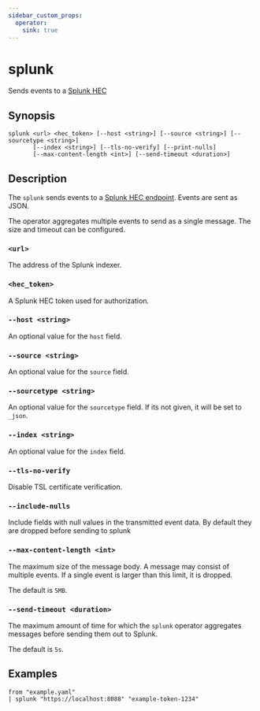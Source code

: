 ```yaml
---
sidebar_custom_props:
  operator:
    sink: true
---
```


# splunk

Sends events to a [Splunk HEC](https://docs.splunk.com/Documentation/Splunk/9.3.1/Data/UsetheHTTPEventCollector)

## Synopsis

```
splunk <url> <hec_token> [--host <string>] [--source <string>] [--sourcetype <string>]
       [--index <string>] [--tls-no-verify] [--print-nulls]
       [--max-content-length <int>] [--send-timeout <duration>]
```

## Description

The `splunk` sends events to a [Splunk HEC endpoint](https://docs.splunk.com/Documentation/Splunk/9.3.1/Data/UsetheHTTPEventCollector).
Events are sent as JSON.

The operator aggregates multiple events to send as a single message. The size
and timeout can be configured.

### `<url>`

The address of the Splunk indexer.

### `<hec_token>`

A Splunk HEC token used for authorization.

### `--host <string>`

An optional value for the `host` field.

### `--source <string>`

An optional value for the `source` field.

### `--sourcetype <string>`

An optional value for the `sourcetype` field. If its not given, it will be set
to `_json`.

### `--index <string>`

An optional value for the `index` field.

### `--tls-no-verify`

Disable TSL certificate verification.

### `--include-nulls`

Include fields with null values in the transmitted event data. By default they
are dropped before sending to splunk

### `--max-content-length <int>`

The maximum size of the message body. A message may consist of multiple events.
If a single event is larger than this limit, it is dropped.

The default is `5MB`.

### `--send-timeout <duration>`

The maximum amount of time for which the `splunk` operator aggregates messages
before sending them out to Splunk.

The default is `5s`.

## Examples
```
from "example.yaml"
| splunk "https://localhost:8088" "example-token-1234"
```
